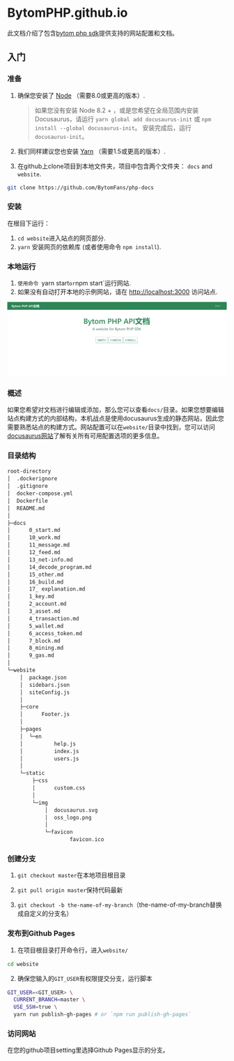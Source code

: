 # BytomPHP.github.io

此文档介绍了包含[bytom php sdk](<https://github.com/lxlxw/bytom-php-sdk.git>)提供支持的网站配置和文档。

## 入门

### 准备

1. 确保您安装了 [Node](https://nodejs.org/en/download/) （需要8.0或更高的版本）.

   > 如果您没有安装 Node 8.2 + ，或是您希望在全局范围内安装 Docusaurus，请运行 `yarn global add docusaurus-init` 或 `npm install --global docusaurus-init`。 安装完成后，运行 `docusaurus-init`。

2. 我们同样建议您也安装 [Yarn](https://yarnpkg.com/en/docs/install) （需要1.5或更高的版本）.

3. 在github上clone项目到本地文件夹，项目中包含两个文件夹： `docs` and `website`.

```bash
git clone https://github.com/BytomFans/php-docs
```

### 安装

在根目下运行：

1. `cd website`进入站点的网页部分.
2. `yarn` 安装网页的依赖库 (或者使用命令 `npm install`).

### 本地运行

1. `使用命令 `yarn start` or `npm start`运行网站.
2. 如果没有自动打开本地的示例网站，请在 [http://localhost:3000](http://localhost:3000/) 访问站点.

![img](./img/example.png)

### 概述

如果您希望对文档进行编辑或添加，那么您可以查看`docs/`目录。如果您想要编辑站点构建方式的内部结构，本机战点是使用docusaurus生成的静态网站，因此您需要熟悉站点的构建方式。网站配置可以在`website/`目录中找到，您可以访问[docusaurus网站](<https://docusaurus.io/docs/zh-CN/installation>)了解有关所有可用配置选项的更多信息。

### 目录结构

```bash
root-directory
│  .dockerignore
│  .gitignore
│  docker-compose.yml
│  Dockerfile
│  README.md
│
├─docs
│      0_start.md
│      10_work.md
│      11_message.md
│      12_feed.md
│      13_net-info.md
│      14_decode_program.md
│      15_other.md
│      16_build.md
│      17_ explanation.md
│      1_key.md
│      2_account.md
│      3_asset.md
│      4_transaction.md
│      5_wallet.md
│      6_access_token.md
│      7_block.md
│      8_mining.md
│      9_gas.md
│
└─website
    │  package.json
    │  sidebars.json
    │  siteConfig.js
    │
    ├─core
    │      Footer.js
    │
    ├─pages
    │  └─en
    │          help.js
    │          index.js
    │          users.js
    │
    └─static
        ├─css
        │      custom.css
        │
        └─img
            │  docusaurus.svg
            │  oss_logo.png
            │
            └─favicon
                    favicon.ico
```

### 创建分支

1. `git checkout master`在本地项目根目录

2. `git pull origin master`保持代码最新
3. `git checkout -b the-name-of-my-branch`（the-name-of-my-branch替换成自定义的分支名）

### 发布到Github Pages

1. 在项目根目录打开命令行，进入`website/`

```bash
cd website
```

2. 确保您输入的`GIT_USER`有权限提交分支，运行脚本

```bash
GIT_USER=<GIT_USER> \
  CURRENT_BRANCH=master \
  USE_SSH=true \
  yarn run publish-gh-pages # or `npm run publish-gh-pages`
```

### 访问网站

在您的github项目setting里选择Github Pages显示的分支。